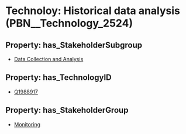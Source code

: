 # Technoloy: __Historical data analysis__ (PBN__Technology_2524)

## Property: has_StakeholderSubgroup

* [Data Collection and Analysis](PBN__TechSubgroup_162)

## Property: has_TechnologyID

* [Q1988917](Q1988917)

## Property: has_StakeholderGroup

* [Monitoring](PBN__TechGroup_8)

